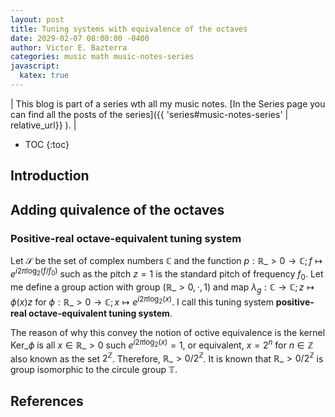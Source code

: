 ```yaml
---
layout: post
title: Tuning systems with equivalence of the octaves
date: 2029-02-07 08:00:00 -0400
author: Victor E. Bazterra
categories: music math music-notes-series
javascript:
  katex: true
---
```


| This blog is part of a series wth all my music notes. [In the Series page you can find all the posts of the series]({{ 'series#music-notes-series' | relative_url}} ). |

* TOC
{:toc}

## Introduction

## Adding quivalence of the octaves

### Positive-real octave-equivalent tuning system

Let $\mathcal{S}$ be the set of complex numbers $\mathbb{C}$ and the function $p: \mathbb{R}\_{>0} \rightarrow \mathbb{C}; f \mapsto e^{i2\pi\log_2(f/f_0)}$ such as the pitch $z = 1$ is the standard pitch of frequency $f_0$. Let me define a group action with group $(\mathbb{R}\_{>0}, \cdot, 1)$ and map $\lambda_g: \mathbb{C} \rightarrow \mathbb{C}; z \mapsto \phi(x)z$ for $\phi: \mathbb{R}\_{>0} \rightarrow \mathbb{C}; x \mapsto e^{i2\pi\log_2(x)}$. I call this tuning system **positive-real octave-equivalent tuning system**.

The reason of why this convey the notion of octive equivalence is the kernel $\text{Ker}\_{\phi}$ is all $x \in \mathbb{R}\_{>0}$ such $e^{i2\pi\log_2(x)} = 1$, or equivalent, $x = 2^n$ for $n \in \mathbb{Z}$ also known as the set $2^{\mathbb{Z}}$. Therefore,  $\mathbb{R}\_{>0}/2^{\mathbb{Z}}$. It is known that $\mathbb{R}\_{>0}/2^{\mathbb{Z}}$ is group isomorphic to the circule group $\mathbb{T}$.

## References

[^1]: [Blog about tuning systems]({% post_url 2029-02-03-tuning-systems %})
